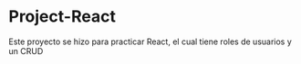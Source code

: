 # Project-React
Este proyecto se hizo para practicar React, el cual tiene roles de usuarios y un CRUD
